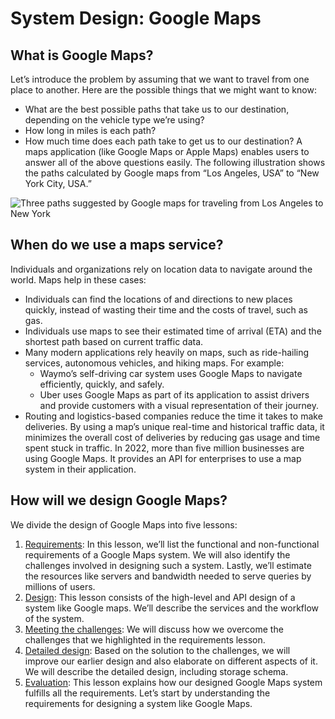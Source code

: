 # System Design: Google Maps
## What is Google Maps?
Let’s introduce the problem by assuming that we want to travel from one place to another. Here are the possible things that we might want to know:

- What are the best possible paths that take us to our destination, depending on the vehicle type we’re using?
- How long in miles is each path?
- How much time does each path take to get us to our destination?
A maps application (like Google Maps or Apple Maps) enables users to answer all of the above questions easily. The following illustration shows the paths calculated by Google maps from “Los Angeles, USA” to “New York City, USA.”

![Three paths suggested by Google maps for traveling from Los Angeles to New York](./map.jpg)

## When do we use a maps service?
Individuals and organizations rely on location data to navigate around the world. Maps help in these cases:

- Individuals can find the locations of and directions to new places quickly, instead of wasting their time and the costs of travel, such as gas.
- Individuals use maps to see their estimated time of arrival (ETA) and the shortest path based on current traffic data.
- Many modern applications rely heavily on maps, such as ride-hailing services, autonomous vehicles, and hiking maps. For example:
  - Waymo’s self-driving car system uses Google Maps to navigate efficiently, quickly, and safely.
  - Uber uses Google Maps as part of its application to assist drivers and provide customers with a visual representation of their journey.
- Routing and logistics-based companies reduce the time it takes to make deliveries. By using a map’s unique real-time and historical traffic data, it minimizes the overall cost of deliveries by reducing gas usage and time spent stuck in traffic.
In 2022, more than five million businesses are using Google Maps. It provides an API for enterprises to use a map system in their application.

## How will we design Google Maps?
We divide the design of Google Maps into five lessons:

1. [Requirements](../Requirements%20of%20Google%20Maps'%20Design/): In this lesson, we’ll list the functional and non-functional requirements of a Google Maps system. We will also identify the challenges involved in designing such a system. Lastly, we’ll estimate the resources like servers and bandwidth needed to serve queries by millions of users.
2. [Design](../Design%20of%20Google%20Maps/): This lesson consists of the high-level and API design of a system like Google maps. We’ll describe the services and the workflow of the system.
3. [Meeting the challenges](../Challenges%20of%20Google%20Maps'%20Design/): We will discuss how we overcome the challenges that we highlighted in the requirements lesson.
4. [Detailed design](../Detailed%20Design%20of%20Google%20Maps/): Based on the solution to the challenges, we will improve our earlier design and also elaborate on different aspects of it. We will describe the detailed design, including storage schema.
5. [Evaluation](../Evaluation%20of%20Google%20Maps'%20Design/): This lesson explains how our designed Google Maps system fulfills all the requirements.
Let’s start by understanding the requirements for designing a system like Google Maps.
